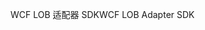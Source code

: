 <span data-ttu-id="350b8-101">WCF LOB 适配器 SDK</span><span class="sxs-lookup"><span data-stu-id="350b8-101">WCF LOB Adapter SDK</span></span>